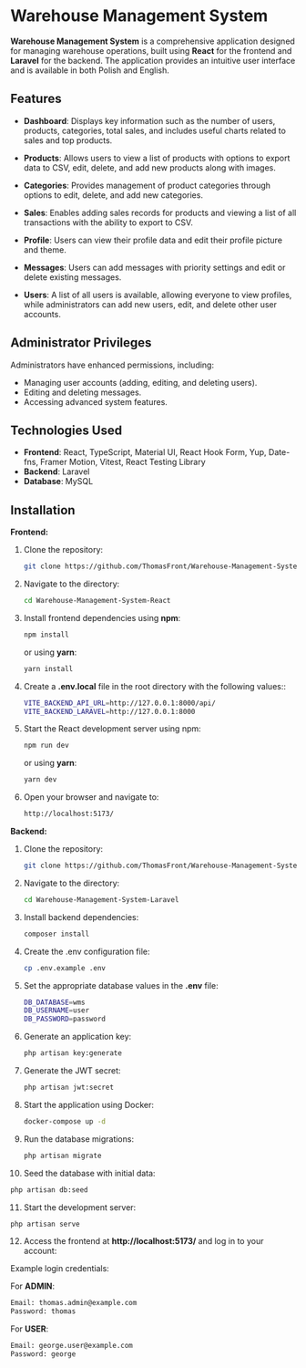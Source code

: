 # Warehouse Management System

**Warehouse Management System** is a comprehensive application designed for managing warehouse operations, built using **React** for the frontend and **Laravel** for the backend. The application provides an intuitive user interface and is available in both Polish and English.

## Features

- **Dashboard**: Displays key information such as the number of users, products, categories, total sales, and includes useful charts related to sales and top products.
  
- **Products**: Allows users to view a list of products with options to export data to CSV, edit, delete, and add new products along with images.
  
- **Categories**: Provides management of product categories through options to edit, delete, and add new categories.
  
- **Sales**: Enables adding sales records for products and viewing a list of all transactions with the ability to export to CSV.
  
- **Profile**: Users can view their profile data and edit their profile picture and theme.
  
- **Messages**: Users can add messages with priority settings and edit or delete existing messages.
  
- **Users**: A list of all users is available, allowing everyone to view profiles, while administrators can add new users, edit, and delete other user accounts.

## Administrator Privileges

Administrators have enhanced permissions, including:
- Managing user accounts (adding, editing, and deleting users).
- Editing and deleting messages.
- Accessing advanced system features.

## Technologies Used

- **Frontend**: React, TypeScript, Material UI, React Hook Form, Yup, Date-fns, Framer Motion, Vitest, React Testing Library 
- **Backend**: Laravel
- **Database**: MySQL

## Installation

**Frontend:**

1. Clone the repository:
   ```bash
   git clone https://github.com/ThomasFront/Warehouse-Management-System-React.git
   ```

2. Navigate to the directory:
   ```bash
   cd Warehouse-Management-System-React
   ```

3. Install frontend dependencies using **npm**:
   ```bash
   npm install
   ```

    or using **yarn**:
    ```bash
    yarn install
    ```

4. Create a **.env.local** file in the root directory with the following values::
   ```bash
   VITE_BACKEND_API_URL=http://127.0.0.1:8000/api/
   VITE_BACKEND_LARAVEL=http://127.0.0.1:8000
   ```

5. Start the React development server using npm:
   ```bash
   npm run dev
   ```

    or using **yarn**:
    ```bash
    yarn dev
    ```

6. Open your browser and navigate to:
   ```bash
   http://localhost:5173/
   ```



**Backend:**

1. Clone the repository:
   ```bash
   git clone https://github.com/ThomasFront/Warehouse-Management-System-Laravel.git
   ```

2. Navigate to the directory:
   ```bash
   cd Warehouse-Management-System-Laravel
   ```

3. Install backend dependencies:
   ```bash
   composer install
   ```

4. Create the .env configuration file:
   ```bash
   cp .env.example .env
   ```

5. Set the appropriate database values in the **.env** file:
   ```bash
   DB_DATABASE=wms
   DB_USERNAME=user
   DB_PASSWORD=password
   ```

6. Generate an application key:
   ```bash
   php artisan key:generate
   ```

7. Generate the JWT secret:
   ```bash
   php artisan jwt:secret
   ```

8. Start the application using Docker:
   ```bash
   docker-compose up -d
   ```

9. Run the database migrations:
   ```bash
   php artisan migrate
   ```

10. Seed the database with initial data:
   ```bash
   php artisan db:seed
   ```

11. Start the development server:
   ```bash
   php artisan serve
   ```

12. Access the frontend at **http://localhost:5173/** and log in to your account:

  Example login credentials:

  For **ADMIN**:
  ```bash
  Email: thomas.admin@example.com
  Password: thomas
  ```

  For **USER**:
  ```bash
  Email: george.user@example.com
  Password: george
  ```







